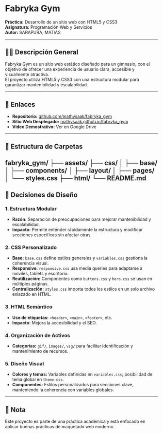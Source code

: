 # Fabryka Gym

**Práctica:** Desarrollo de un sitio web con HTML5 y CSS3  
**Asignatura:** Programación Web y Servicios  
**Autor:** SARAPURA, MATIAS

---

## 🏋️‍♂️ Descripción General

Fabryka Gym es un sitio web estático diseñado para un gimnasio, con el objetivo de ofrecer una experiencia de usuario clara, accesible y visualmente atractiva.  
El proyecto utiliza HTML5 y CSS3 con una estructura modular para garantizar mantenibilidad y escalabilidad.

---

## 🔗 Enlaces

- **Repositorio:** [github.com/mathysaak/fabryka_gym](https://github.com/mathysaak/fabryka_gym)
- **Sitio Web Desplegado:** [mathysaak.github.io/fabryka_gym](https://mathysaak.github.io/fabryka_gym)
- **Video Demostrativo:** Ver en Google Drive

---

## 📁 Estructura de Carpetas
fabryka_gym/
├── assets/
├── css/
│   ├── base/
│   ├── components/
│   ├── layout/
│   ├── pages/
│   └── styles.css
├── html/
└── README.md
---

## 🎨 Decisiones de Diseño

### 1. Estructura Modular

- **Razón:** Separación de preocupaciones para mejorar mantenibilidad y escalabilidad.
- **Impacto:** Permite entender rápidamente la estructura y modificar secciones específicas sin afectar otras.

### 2. CSS Personalizado

- **Base:** `base.css` define estilos generales y `variables.css` gestiona la coherencia visual.
- **Responsive:** `responsive.css` usa media queries para adaptarse a móviles, tablets y escritorio.
- **Reutilización:** Componentes como `buttons.css` y `hero.css` se usan en múltiples páginas.
- **Centralización:** `styles.css` importa todos los estilos en un solo archivo enlazado en HTML.

### 3. HTML Semántico

- **Uso de etiquetas:** `<header>`, `<main>`, `<footer>`, etc.
- **Impacto:** Mejora la accesibilidad y el SEO.

### 4. Organización de Activos

- **Categorías:** `gif/`, `images/`, `vsg/` para facilitar identificación y mantenimiento de recursos.

### 5. Diseño Visual

- **Colores y temas:** Variables definidas en `variables.css`; posibilidad de tema global en `theme.css`.
- **Componentes:** Estilos personalizados para secciones clave, manteniendo la coherencia con variables globales.

---

## 📌 Nota

Este proyecto es parte de una práctica académica y está enfocado en aplicar buenas prácticas de maquetado web moderno.

